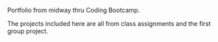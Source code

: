 Portfolio from midway thru Coding Bootcamp.

The projects included here are all from class assignments and the first group project.   
